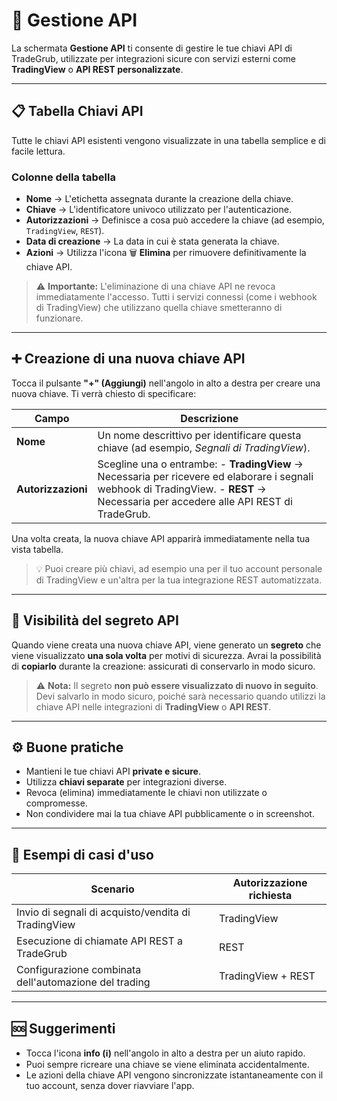 # 🔑 Gestione API

La schermata **Gestione API** ti consente di gestire le tue chiavi API di TradeGrub, utilizzate per integrazioni sicure con servizi esterni come **TradingView** o **API REST personalizzate**.

---

## 📋 Tabella Chiavi API

Tutte le chiavi API esistenti vengono visualizzate in una tabella semplice e di facile lettura.

### Colonne della tabella
- **Nome** → L'etichetta assegnata durante la creazione della chiave.
- **Chiave** → L'identificatore univoco utilizzato per l'autenticazione.
- **Autorizzazioni** → Definisce a cosa può accedere la chiave (ad esempio, `TradingView`, `REST`).
- **Data di creazione** → La data in cui è stata generata la chiave.
- **Azioni** → Utilizza l'icona 🗑️ **Elimina** per rimuovere definitivamente la chiave API.

> ⚠️ **Importante:** L'eliminazione di una chiave API ne revoca immediatamente l'accesso.
> Tutti i servizi connessi (come i webhook di TradingView) che utilizzano quella chiave smetteranno di funzionare.

---

## ➕ Creazione di una nuova chiave API

Tocca il pulsante **"+" (Aggiungi)** nell'angolo in alto a destra per creare una nuova chiave.
Ti verrà chiesto di specificare:

| Campo | Descrizione |
|--------|----------|
| **Nome** | Un nome descrittivo per identificare questa chiave (ad esempio, *Segnali di TradingView*). |
| **Autorizzazioni** | Scegline una o entrambe: - **TradingView** → Necessaria per ricevere ed elaborare i segnali webhook di TradingView. - **REST** → Necessaria per accedere alle API REST di TradeGrub. |

Una volta creata, la nuova chiave API apparirà immediatamente nella tua vista tabella.

> 💡 Puoi creare più chiavi, ad esempio una per il tuo account personale di TradingView e un'altra per la tua integrazione REST automatizzata.

---

## 🔐 Visibilità del segreto API

Quando viene creata una nuova chiave API, viene generato un **segreto** che viene visualizzato **una sola volta** per motivi di sicurezza.
Avrai la possibilità di **copiarlo** durante la creazione: assicurati di conservarlo in modo sicuro.

> ⚠️ **Nota:**
> Il segreto **non può essere visualizzato di nuovo in seguito**.
> Devi salvarlo in modo sicuro, poiché sarà necessario quando utilizzi la chiave API nelle integrazioni di **TradingView** o **API REST**.

---

## ⚙️ Buone pratiche

- Mantieni le tue chiavi API **private e sicure**.
- Utilizza **chiavi separate** per integrazioni diverse.
- Revoca (elimina) immediatamente le chiavi non utilizzate o compromesse.
- Non condividere mai la tua chiave API pubblicamente o in screenshot.

---

## 🧩 Esempi di casi d'uso

| Scenario | Autorizzazione richiesta |
|--------------------------|---------------------|
| Invio di segnali di acquisto/vendita di TradingView | TradingView |
| Esecuzione di chiamate API REST a TradeGrub | REST |
| Configurazione combinata dell'automazione del trading | TradingView + REST |

---

## 🆘 Suggerimenti
- Tocca l'icona **info (ℹ️)** nell'angolo in alto a destra per un aiuto rapido.
- Puoi sempre ricreare una chiave se viene eliminata accidentalmente.
- Le azioni della chiave API vengono sincronizzate istantaneamente con il tuo account, senza dover riavviare l'app.